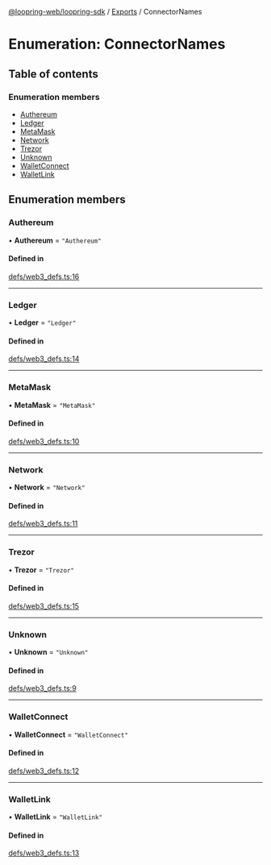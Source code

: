 [@loopring-web/loopring-sdk](../README.md) / [Exports](../modules.md) / ConnectorNames

# Enumeration: ConnectorNames

## Table of contents

### Enumeration members

- [Authereum](ConnectorNames.md#authereum)
- [Ledger](ConnectorNames.md#ledger)
- [MetaMask](ConnectorNames.md#metamask)
- [Network](ConnectorNames.md#network)
- [Trezor](ConnectorNames.md#trezor)
- [Unknown](ConnectorNames.md#unknown)
- [WalletConnect](ConnectorNames.md#walletconnect)
- [WalletLink](ConnectorNames.md#walletlink)

## Enumeration members

### Authereum

• **Authereum** = `"Authereum"`

#### Defined in

[defs/web3_defs.ts:16](https://github.com/Loopring/loopring_sdk/blob/a4b843d/src/defs/web3_defs.ts#L16)

___

### Ledger

• **Ledger** = `"Ledger"`

#### Defined in

[defs/web3_defs.ts:14](https://github.com/Loopring/loopring_sdk/blob/a4b843d/src/defs/web3_defs.ts#L14)

___

### MetaMask

• **MetaMask** = `"MetaMask"`

#### Defined in

[defs/web3_defs.ts:10](https://github.com/Loopring/loopring_sdk/blob/a4b843d/src/defs/web3_defs.ts#L10)

___

### Network

• **Network** = `"Network"`

#### Defined in

[defs/web3_defs.ts:11](https://github.com/Loopring/loopring_sdk/blob/a4b843d/src/defs/web3_defs.ts#L11)

___

### Trezor

• **Trezor** = `"Trezor"`

#### Defined in

[defs/web3_defs.ts:15](https://github.com/Loopring/loopring_sdk/blob/a4b843d/src/defs/web3_defs.ts#L15)

___

### Unknown

• **Unknown** = `"Unknown"`

#### Defined in

[defs/web3_defs.ts:9](https://github.com/Loopring/loopring_sdk/blob/a4b843d/src/defs/web3_defs.ts#L9)

___

### WalletConnect

• **WalletConnect** = `"WalletConnect"`

#### Defined in

[defs/web3_defs.ts:12](https://github.com/Loopring/loopring_sdk/blob/a4b843d/src/defs/web3_defs.ts#L12)

___

### WalletLink

• **WalletLink** = `"WalletLink"`

#### Defined in

[defs/web3_defs.ts:13](https://github.com/Loopring/loopring_sdk/blob/a4b843d/src/defs/web3_defs.ts#L13)
